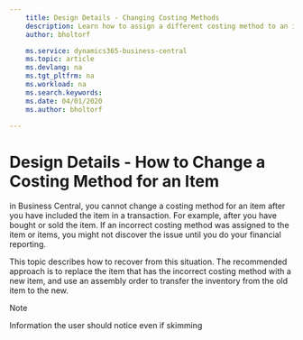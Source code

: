 ```yaml
---
    title: Design Details - Changing Costing Methods
    description: Learn how to assign a different costing method to an item, although you have already used the item in transactions.
    author: bholtorf

    ms.service: dynamics365-business-central
    ms.topic: article
    ms.devlang: na
    ms.tgt_pltfrm: na
    ms.workload: na
    ms.search.keywords:
    ms.date: 04/01/2020
    ms.author: bholtorf

---
```


# Design Details - How to Change a Costing Method for an Item
in Business Central, you cannot change a costing method for an item after you have included the item in a transaction. For example, after you have bought or sold the item. If an incorrect costing method was assigned to the item or items, you might not discover the issue until you do your financial reporting.

This topic describes how to recover from this situation. The recommended approach is to replace the item that has the incorrect costing method with a new item, and use an assembly order to transfer the inventory from the old item to the new.

> [!NOTE]
> Information the user should notice even if skimming
